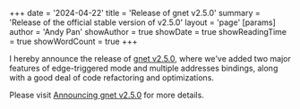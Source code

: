 +++
date = '2024-04-22'
title = 'Release of gnet v2.5.0'
summary = 'Release of the official stable version of v2.5.0'
layout = 'page'
[params]
  author = 'Andy Pan'
showAuthor = true
showDate = true
showReadingTime = true
showWordCount = true
+++

I hereby announce the release of [gnet v2.5.0](https://github.com/panjf2000/gnet/releases/tag/v2.5.0), where we've added two major features of edge-triggered mode and multiple addresses bindings, along with a good deal of code refactoring and optimizations.

Please visit [Announcing gnet v2.5.0](https://gnet.host/blog/announcing-gnet-v2-5-0/) for more details.